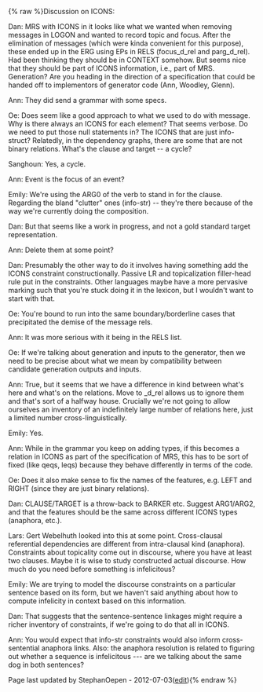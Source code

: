 {% raw %}Discussion on ICONS:

Dan: MRS with ICONS in it looks like what we wanted when removing
messages in LOGON and wanted to record topic and focus. After the
elimination of messages (which were kinda convenient for this purpose),
these ended up in the ERG using EPs in RELS (focus\_d\_rel and
parg\_d\_rel). Had been thinking they should be in CONTEXT somehow. But
seems nice that they should be part of ICONS information, i.e., part of
MRS. Generation? Are you heading in the direction of a specification
that could be handed off to implementors of generator code (Ann,
Woodley, Glenn).

Ann: They did send a grammar with some specs.

Oe: Does seem like a good approach to what we used to do with message.
Why is there always an ICONS for each element? That seems verbose. Do we
need to put those null statements in? The ICONS that are just
info-struct? Relatedly, in the dependency graphs, there are some that
are not binary relations. What's the clause and target -- a cycle?

Sanghoun: Yes, a cycle.

Ann: Event is the focus of an event?

Emily: We're using the ARG0 of the verb to stand in for the clause.
Regarding the bland "clutter" ones (info-str) -- they're there because
of the way we're currently doing the composition.

Dan: But that seems like a work in progress, and not a gold standard
target representation.

Ann: Delete them at some point?

Dan: Presumably the other way to do it involves having something add the
ICONS constraint constructionally. Passive LR and topicalization
filler-head rule put in the constraints. Other languages maybe have a
more pervasive marking such that you're stuck doing it in the lexicon,
but I wouldn't want to start with that.

Oe: You're bound to run into the same boundary/borderline cases that
precipitated the demise of the message rels.

Ann: It was more serious with it being in the RELS list.

Oe: If we're talking about generation and inputs to the generator, then
we need to be precise about what we mean by compatibility between
candidate generation outputs and inputs.

Ann: True, but it seems that we have a difference in kind between what's
here and what's on the relations. Move to \_d\_rel allows us to ignore
them and that's sort of a halfway house. Crucially we're not going to
allow ourselves an inventory of an indefinitely large number of
relations here, just a limited number cross-linguistically.

Emily: Yes.

Ann: While in the grammar you keep on adding types, if this becomes a
relation in ICONS as part of the specification of MRS, this has to be
sort of fixed (like qeqs, leqs) because they behave differently in terms
of the code.

Oe: Does it also make sense to fix the names of the features, e.g. LEFT
and RIGHT (since they are just binary relations).

Dan: CLAUSE/TARGET is a throw-back to BARKER etc. Suggest ARG1/ARG2, and
that the features should be the same across different ICONS types
(anaphora, etc.).

Lars: Gert Webelhuth looked into this at some point. Cross-clausal
referential dependencies are different from intra-clausal kind
(anaphora). Constraints about topicality come out in discourse, where
you have at least two clauses. Maybe it is wise to study constructed
actual discourse. How much do you need before something is infelicitous?

Emily: We are trying to model the discourse constraints on a particular
sentence based on its form, but we haven't said anything about how to
compute infelicity in context based on this information.

Dan: That suggests that the sentence-sentence linkages might require a
richer inventory of constraints, if we're going to do that all in ICONS.

Ann: You would expect that info-str constraints would also inform
cross-sentential anaphora links. Also: the anaphora resolution is
related to figuring out whether a sequence is infelicitous --- are we
talking about the same dog in both sentences?

Page last updated by StephanOepen - 2012-07-03([edit](https://github.com/delph-in/docs/wiki/SofiaICONS/_edit)){% endraw %}